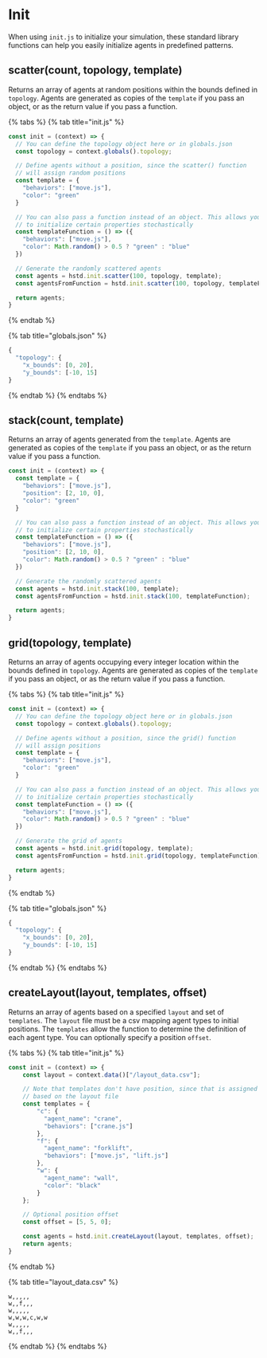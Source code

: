 # Init

When using `init.js` to initialize your simulation, these standard library functions can help you easily initialize agents in predefined patterns.

## scatter\(count, topology, template\)

Returns an array of agents at random positions within the bounds defined in `topology`. Agents are generated as copies of the `template` if you pass an object, or as the return value if you pass a function.

{% tabs %}
{% tab title="init.js" %}
```javascript
const init = (context) => {
  // You can define the topology object here or in globals.json
  const topology = context.globals().topology;

  // Define agents without a position, since the scatter() function
  // will assign random positions
  const template = {
    "behaviors": ["move.js"],
    "color": "green"
  }

  // You can also pass a function instead of an object. This allows your agents
  // to initialize certain properties stochastically
  const templateFunction = () => ({
    "behaviors": ["move.js"],
    "color": Math.random() > 0.5 ? "green" : "blue"
  })

  // Generate the randomly scattered agents
  const agents = hstd.init.scatter(100, topology, template);
  const agentsFromFunction = hstd.init.scatter(100, topology, templateFunction);

  return agents;
}
```
{% endtab %}

{% tab title="globals.json" %}
```javascript
{
  "topology": {
    "x_bounds": [0, 20],
    "y_bounds": [-10, 15]
}
```
{% endtab %}
{% endtabs %}

## stack\(count, template\)

Returns an array of agents generated from the `template`. Agents are generated as copies of the `template` if you pass an object, or as the return value if you pass a function.

```javascript
const init = (context) => {
  const template = {
    "behaviors": ["move.js"],
    "position": [2, 10, 0],
    "color": "green"
  }

  // You can also pass a function instead of an object. This allows your agents
  // to initialize certain properties stochastically
  const templateFunction = () => ({
    "behaviors": ["move.js"],
    "position": [2, 10, 0],
    "color": Math.random() > 0.5 ? "green" : "blue"
  })

  // Generate the randomly scattered agents
  const agents = hstd.init.stack(100, template);
  const agentsFromFunction = hstd.init.stack(100, templateFunction);

  return agents;
}
```

## grid\(topology, template\)

Returns an array of agents occupying every integer location within the bounds defined in `topology`. Agents are generated as copies of the `template` if you pass an object, or as the return value if you pass a function.

{% tabs %}
{% tab title="init.js" %}
```javascript
const init = (context) => {
  // You can define the topology object here or in globals.json
  const topology = context.globals().topology;

  // Define agents without a position, since the grid() function
  // will assign positions
  const template = {
    "behaviors": ["move.js"],
    "color": "green"
  }

  // You can also pass a function instead of an object. This allows your agents
  // to initialize certain properties stochastically
  const templateFunction = () => ({
    "behaviors": ["move.js"],
    "color": Math.random() > 0.5 ? "green" : "blue"
  })

  // Generate the grid of agents
  const agents = hstd.init.grid(topology, template);
  const agentsFromFunction = hstd.init.grid(topology, templateFunction);

  return agents;
}
```
{% endtab %}

{% tab title="globals.json" %}
```javascript
{
  "topology": {
    "x_bounds": [0, 20],
    "y_bounds": [-10, 15]
}
```
{% endtab %}
{% endtabs %}

## createLayout\(layout, templates, offset\)

Returns an array of agents based on a specified `layout` and set of `templates`. The `layout` file must be a csv mapping agent types to initial positions. The `templates` allow the function to determine the definition of each agent type. You can optionally specify a position `offset`.

{% tabs %}
{% tab title="init.js" %}
```javascript
const init = (context) => {
    const layout = context.data()["/layout_data.csv"];

    // Note that templates don't have position, since that is assigned
    // based on the layout file
    const templates = {
        "c": {
          "agent_name": "crane",
          "behaviors": ["crane.js"]
        },
        "f": {
          "agent_name": "forklift",
          "behaviors": ["move.js", "lift.js"]
        },
        "w": {
          "agent_name": "wall",
          "color": "black"
        }
    };

    // Optional position offset
    const offset = [5, 5, 0];

    const agents = hstd.init.createLayout(layout, templates, offset);
    return agents;
}
```
{% endtab %}

{% tab title="layout\_data.csv" %}
```text
w,,,,,
w,,f,,,
w,,,,,
w,w,w,c,w,w
w,,,,,
w,,f,,,
```
{% endtab %}
{% endtabs %}

